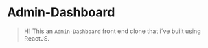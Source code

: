 # Admin-Dashboard 
>H! This an ```Admin-Dashboard``` front end clone that i´ve built using ReactJS.  

